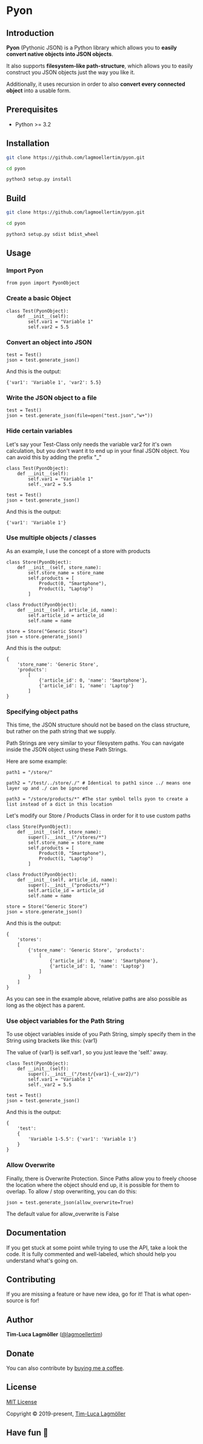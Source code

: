 # Pyon

## Introduction
**Pyon** (Pythonic JSON) is a Python library which allows you to **easily convert native objects into JSON objects**.

It also supports **filesystem-like path-structure**, 
which allows you to easily construct you JSON objects just the way you like it.

Additionally, it uses recursion in order to also **convert every connected object** into a usable form.

## Prerequisites

- Python >= 3.2

## Installation

```sh
git clone https://github.com/lagmoellertim/pyon.git

cd pyon

python3 setup.py install
```

## Build

```sh
git clone https://github.com/lagmoellertim/pyon.git

cd pyon

python3 setup.py sdist bdist_wheel
```

## Usage

### Import Pyon

```python3
from pyon import PyonObject
```

### Create a basic Object

```python3
class Test(PyonObject):
    def __init__(self):
        self.var1 = "Variable 1"
        self.var2 = 5.5
```

### Convert an object into JSON

```python3
test = Test()
json = test.generate_json()
```
And this is the output:
```python3
{'var1': 'Variable 1', 'var2': 5.5}
```

### Write the JSON object to a file

```python3
test = Test()
json = test.generate_json(file=open("test.json","w+"))
```

### Hide certain variables
Let's say your Test-Class only needs the variable var2 for it's own calculation, but you don't want it to
end up in your final JSON object. You can avoid this by adding the prefix "_"

```python3
class Test(PyonObject):
    def __init__(self):
        self.var1 = "Variable 1"
        self._var2 = 5.5
        
test = Test()
json = test.generate_json()
```
And this is the output:
```python3
{'var1': 'Variable 1'}
```

### Use multiple objects / classes
As an example, I use the concept of a store with products

```python3
class Store(PyonObject):
    def __init__(self, store_name):
        self.store_name = store_name
        self.products = [
            Product(0, "Smartphone"),
            Product(1, "Laptop")
        ]
        
class Product(PyonObject):
    def __init__(self, article_id, name):
        self.article_id = article_id
        self.name = name
        
store = Store("Generic Store")
json = store.generate_json()
```
And this is the output:

```python3
{
    'store_name': 'Generic Store',
    'products': 
        [
            {'article_id': 0, 'name': 'Smartphone'},
            {'article_id': 1, 'name': 'Laptop'}
        ]
}
```

### Specifying object paths
This time, the JSON structure should not be based on the class structure, but rather on the path string
that we supply.

Path Strings are very similar to your filesystem paths. You can navigate inside the JSON object using
these Path Strings.

Here are some example:

```python3
path1 = "/store/"

path2 = "/test/../store/./" # Identical to path1 since ../ means one layer up and ./ can be ignored

path3 = "/store/products/*" #The star symbol tells pyon to create a list instead of a dict in this location
```
Let's modify our Store / Products Class in order for it to use custom paths

```python3
class Store(PyonObject):
    def __init__(self, store_name):
        super().__init__("/stores/*")
        self.store_name = store_name
        self.products = [
            Product(0, "Smartphone"),
            Product(1, "Laptop")
        ]
        
class Product(PyonObject):
    def __init__(self, article_id, name):
        super().__init__("products/*")
        self.article_id = article_id
        self.name = name
        
store = Store("Generic Store")
json = store.generate_json()
```
And this is the output:
```python3
{
    'stores':
    [
        {'store_name': 'Generic Store', 'products': 
            [
                {'article_id': 0, 'name': 'Smartphone'},
                {'article_id': 1, 'name': 'Laptop'}
            ]
        }
    ]
}

```
As you can see in the example above, relative paths are also possible as long as the object has a parent.

### Use object variables for the Path String
To use object variables inside of you Path String, simply specify them in the String using brackets like
this: {var1}

The value of {var1} is self.var1 , so you just leave the 'self.' away.

```python3
class Test(PyonObject):
    def __init__(self):
        super().__init__("/test/{var1}-{_var2}/")
        self.var1 = "Variable 1"
        self._var2 = 5.5
        
test = Test()
json = test.generate_json()
```
And this is the output:
```python3
{
    'test':
    {
        'Variable 1-5.5': {'var1': 'Variable 1'}
    }
}
```

### Allow Overwrite
Finally, there is Overwrite Protection. Since Paths allow you to freely choose the location where the
object should end up, it is possible for them to overlap. To allow / stop overwriting, you can do this:

```python3
json = test.generate_json(allow_overwrite=True)
```
The default value for allow_overwrite is False

## Documentation

If you get stuck at some point while trying to use the API, take a look the code. It is fully commented and well-labeled,
which should help you understand what's going on.

## Contributing

If you are missing a feature or have new idea, go for it! That is what open-source is for!

## Author

**Tim-Luca Lagmöller** ([@lagmoellertim](https://github.com/lagmoellertim))

## Donate

You can also contribute by [buying me a coffee](https://www.buymeacoffee.com/lagmoellertim).

## License

[MIT License](https://github.com/lagmoellertim/pyon/blob/master/LICENSE)

Copyright © 2019-present, [Tim-Luca Lagmöller](https://en.lagmoellertim.de)

## Have fun :tada:
